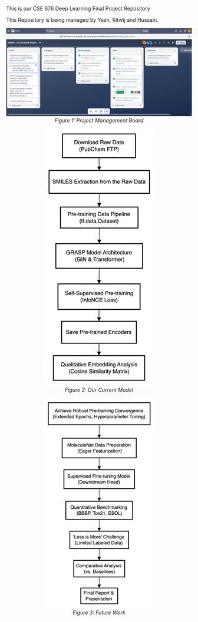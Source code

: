 This is our CSE 676 Deep Learning Final Project Repository

This Repository is being managed by Yash, Ritwij and Hussain.

<p align="center">
  <img src="images/trello-checkpoint-23.png" alt="Project Management Board">
  <br><em>Figure 1: Project Management Board</em>
</p>

<p align="center">
  <img src="images/Current_Flow.jpeg" alt="Current Model" width="300">
  <br><em>Figure 2: Our Current Model</em>
</p>

<p align="center">
  <img src="images/Future_Work.jpeg" alt="Future Work" width="300">
  <br><em>Figure 3: Future Work</em>
</p>